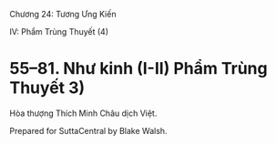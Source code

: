  

Chương 24: Tương Ưng Kiến

IV: Phẩm Trùng Thuyết (4)

# 55–81. Như kinh (I-II) Phẩm Trùng Thuyết 3)

Hòa thượng Thích Minh Châu dịch Việt.

Prepared for SuttaCentral by Blake Walsh.